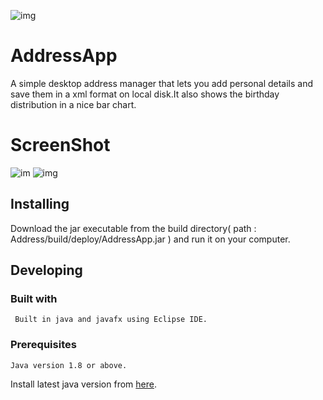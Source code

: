 
![img](https://image.flaticon.com/icons/png/128/167/167740.png )
# AddressApp

A simple desktop address manager that lets you add personal details and save them in a xml format on local disk.It also shows the birthday distribution in a nice bar chart.
# ScreenShot
![im](https://user-images.githubusercontent.com/19759815/37553254-a2d05822-29ea-11e8-93e8-79cc134d100c.png)
![img](https://user-images.githubusercontent.com/19759815/37553255-a31c165e-29ea-11e8-95a3-c2d3f2fefe40.png)
## Installing
Download the jar executable from the build directory( path : Address/build/deploy/AddressApp.jar ) and run it on your computer.

## Developing
### Built with
     Built in java and javafx using Eclipse IDE.
 ### Prerequisites
    Java version 1.8 or above.
Install latest java version from [here](https://www.java.com/en/download/manual.jsp).
   
    
